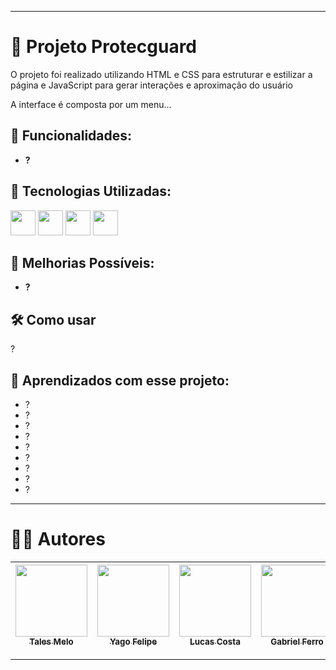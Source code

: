 ___
# 📌 Projeto Protecguard

O projeto foi realizado utilizando HTML e CSS para estruturar e estilizar a página e JavaScript para gerar interações e aproximação do usuário

A interface é composta por um menu...

## 🧾 Funcionalidades:

- **?**

## 🧱 Tecnologias Utilizadas:

<img src="https://cdn.jsdelivr.net/gh/devicons/devicon/icons/git/git-original.svg" width="40" height="40"/>                                                                                                                                                                     <img src="https://cdn.jsdelivr.net/gh/devicons/devicon@latest/icons/javascript/javascript-original.svg" width="40" height="40"/>                                                                                                                                             <img src="https://cdn.jsdelivr.net/gh/devicons/devicon@latest/icons/css3/css3-original.svg" width="40" height="40"/>                                                                                                                                                          <img src="https://cdn.jsdelivr.net/gh/devicons/devicon@latest/icons/html5/html5-original.svg" width="40" height="40"/>

## 🚧 Melhorias Possíveis:

- **?**
  
## 🛠 Como usar

?

## 📁 Aprendizados com esse projeto:

<ul>
    <li>?</li>
    <li>?</li>
    <li>?</li>
    <li>?</li>
    <li>?</li>
    <li>?</li>
    <li>?</li>
    <li>?</li>
    <li>?</li>
</ul>

___

# 👨‍💻 Autores

| [<img loading="lazy" src="https://avatars.githubusercontent.com/u/138174661?v=4" width=115><br><sub>Tales Melo</sub>](https://github.com/TalesMelo7) |  [<img loading="lazy" src="https://avatars.githubusercontent.com/u/209833811?v=4" width=115><br><sub>Yago Felipe</sub>](https://github.com/YogorBrabo) |  [<img loading="lazy" src="https://avatars.githubusercontent.com/u/209548856?v=4" width=115><br><sub>Lucas Costa</sub>](https://github.com/Luquinhas4545) |  [<img loading="lazy" src="https://avatars.githubusercontent.com/u/209556296?v=4" width=115><br><sub>Gabriel Ferro</sub>](https://github.com/Gabriel2174) |  [<img loading="lazy" src="https://avatars.githubusercontent.com/u/166335795?v=4" width=115><br><sub>Victor Mariano</sub>](https://github.com/Vituussx) | 
| :---: | :---: | :---: | :---: | :---: |

___

<!-- <p align="center">
  <a href="https://postimg.cc/TLkBC9PY">
    <img src="https://i.postimg.cc/NFYYGCqT/ia.jpg" width="1050" />
  </a>
</p> -->

